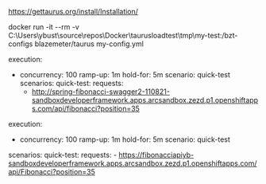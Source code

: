 https://gettaurus.org/install/Installation/

docker run -it --rm -v C:\Users\ybust\source\repos\Docker\taurusloadtest\tmp\my-test:/bzt-configs blazemeter/taurus my-config.yml



execution:
- concurrency: 100
  ramp-up: 1m
  hold-for: 5m
  scenario: quick-test
scenarios:
  quick-test:
    requests:
    - http://spring-fibonacci-swagger2-110821-sandboxdeveloperframework.apps.arcsandbox.zezd.p1.openshiftapps.com/api/fibonacci?position=35



execution:
- concurrency: 100
  ramp-up: 1m
  hold-for: 5m
  scenario: quick-test

scenarios:
  quick-test:
    requests:
    - https://fibonacciapiyb-sandboxdeveloperframework.apps.arcsandbox.zezd.p1.openshiftapps.com/api/Fibonacci?position=35